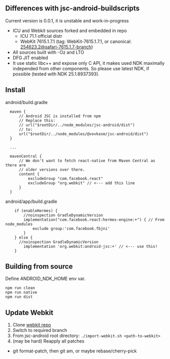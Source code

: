 ## Differences with jsc-android-buildscripts

Current version is 0.0.1, it is unstable and work-in-progress

- ICU and Webkit sources forked and embedded in repo
  - ICU 71.1 official distr
  - WebKit 7615.1.7.1 (tag: WebKit-7615.1.7.1, or canonical: 254623.2@safari-7615.1.7-branch)
- All sources built with -Oz and LTO
- DFG JIT enabled
- It use static libc++ and expose only C API, it makes used NDK maximally independed from other components. So please use
  latest NDK, if possible (tested with NDK 25.1.8937393).

## Install

android/build.gradle
```
  maven {
      // Android JSC is installed from npm
      // Replace this:
      // url("$rootDir/../node_modules/jsc-android/dist")
      // to:
      url("$rootDir/../node_modules/@vovkasm/jsc-android/dist")
  }

  ...

  mavenCentral {
      // We don't want to fetch react-native from Maven Central as there are
      // older versions over there.
      content {
          excludeGroup "com.facebook.react"
          excludeGroup "org.webkit" // <--- add this line
      }
  }
```

android/app/build.gradle
```
    if (enableHermes) {
        //noinspection GradleDynamicVersion
        implementation("com.facebook.react:hermes-engine:+") { // From node_modules
            exclude group:'com.facebook.fbjni'
        }
    } else {
      //noinspection GradleDynamicVersion
        implementation 'org.webkit:android-jsc:+' // <--- use this!
    }
```

## Building from source

Define ANDROID_NDK_HOME env var.

```
npm run clean
npm run native
npm run dist
```

## Update Webkit

1. Clone [webkit repo](https://github.com/WebKit/webkit.git)
2. Switch to required branch
3. From jsc-android root directory: `./import-webkit.sh <path-to-webkit>`
4. (may be hard) Reapply all patches
  - git format-patch, then git am, or maybe rebase/cherry-pick
